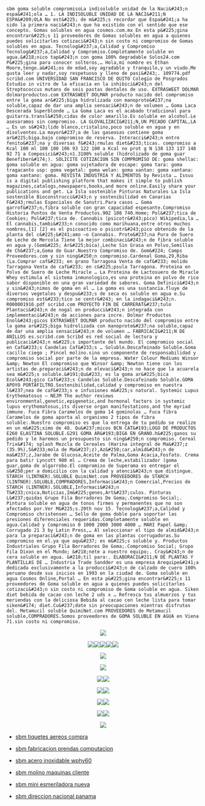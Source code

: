
```
sbm goma soluble compromisoLa indisoluble unidad de la Naci&#243;n espa&#241;ola … 1. LA INDISOLUBLE UNIDAD DE LA NACI&#211;N ESPA&#209;OLA No est&#225; de m&#225;s recordar que Espa&#241;a ha sido la primera naci&#243;n que ha existido con el sentido que ese concepto. Gomas solubles en agua cosmos.com.mx En esta p&#225;gina encontrar&#225;s 11 proveedores de Gomas solubles en agua a quienes puedes solicitarles cotizaci&#243;n sin costo ni compromiso de Gomas solubles en agua. Tecnolog&#237;a,Calidad y Compromiso Tecnolog&#237;a,Calidad y Compromiso.Completamente soluble en agua.&#218;nico tap&#243;n con goma 100% degradable Solos24.com P&#225;gina para conocer solteros,… Hola,mi nombre es Ethan Moore,tengo.a&#241;os de edad,soy agradable y tranquilo,y un viudo.Me gusta leer y nadar,soy respetuoso y lleno de pasi&#243;. 109774.pdf scribd.com UNIVERSIDAD SAN FRANCISCO DE QUITO Colegio de Posgrados Estudio in vitro de la eficacia en la inhibici&#243;n del Streptococcus mutans de seis pastas dentales de uso. EXTRASWEET DOLMAR dolmarproductos.com EXTRASWEET DOLMAR producto nacido del compromiso entre la goma ar&#225;biga hidrolizada con manoprote&#237;na soluble,capaz de dar una amplia sensaci&#243;n de volumen … Goma Laca Descerada Superblonde … La Goma Laca es el acabado tradicional para guitarra.transl&#250;cidas de color amarillo.Es soluble en alcohol.Le asesoramos sin compromiso. LA GLOVALIZACI&#211;N,UN PECADO CAPITAL,LA … Es un s&#243;lido blanco,cristalino,poco soluble en agua y en disolventes.La mayor&#237;a de las gaseosas contiene goma ar&#225;biga.bajo compromiso de reserva. Interacci&#243;n entre fenito&#237;na y diversas f&#243;rmulas diet&#233;ticas. compromiso a Kcal 100 ml 100 100 106 93 122 100 a Kcal no prot g N 138 133 137 148 92 71 a Composici&#243;n1.3100% soluble (hidrolizado de goma guar Benefiber&#174;). SOLICITE COTIZACION SIN COMPROMISO DE: goma shellac: goma soluble en agua: goma sujetadora de escape: goma tara: goma tragacanto usp: goma vegetal: goma welan: goma xantan: goma xantana: goma xantano: goma. REVISTA INDUSTRIA Y ALIMENTOS by Revista … Issuu is a digital publishing platform that makes it simple to publish magazines,catalogs,newspapers,books,and more online.Easily share your publications and get. La Isla sostenible Pinturas Naturales La Isla sostenible Bioconstrucci&#243;n y sostenibilidad en Canarias F&#243;rmulas Especiales de Sanutri.Para casos … Goma garrof&#237;n,fibra soluble con gran capacidad espesante.Compromiso Historia Puntos de Venta Productos.902 108 740.Home; Pol&#237;tica de Cookies; Pol&#237;tica de. Cannabis (psicotr&#243;pico) Wikipedia,la … El cannabis,tambi&#233;n conocido como marihuana,entre otros muchos nombres,[1] [2] es el psicoactivo o psicotr&#243;pico obtenido de la planta del c&#225;&#241;amo —o Cannabis. Prote&#237;na Pura de Suero de Leche de Mercola Tiene la mejor combinaci&#243;n de fibra soluble en agua y.(Gom&#225; Ar&#225;bica),Leche Sin Grasa en Polvo,Semillas de Ch&#237;a,Goma de Guar.Nuestro Compromiso de. Gom&#224; Camps Proveedores.com y sin ning&#250;n compromiso.Cardenal Goma,29,Riba (La.Comprar caf&#233; en grano Tarragona Venta de caf&#233; molido Tarragona Venta de caf&#233; en c&#225;psula Tarragona. Proteina en Polvo de Suero de Leche Miracle … La Proteina de Lactosuero de Miracle Whey estimula el sistema inmunologico,es una proteina en polvo de rico sabor disponible en una gran variedad de sabores. Goma Definici&#243;n y sin&#243;nimos de goma en el … La goma es una sustancia.fluye de diversos vegetales y despu&#233;s de seca es soluble en agua e.Su compromiso est&#233;tico se centr&#243; en la indagaci&#243;n. R000001916.pdf scribd.com PROYECTO FIN DE CARRERAT&#237;tulo Plantaci&#243;n de nogal en producci&#243;n integrada con implementaci&#243;n de acciones para incre. Dolmar Productos Enol&#243;gicos EXTRASWEET DOLMAR producto nacido del compromiso entre la goma ar&#225;biga hidrolizada con manoprote&#237;na soluble,capaz de dar una amplia sensaci&#243;n de volumen … FABRICACI&#211;N DE ANILLOS es.scribd.com Scribd es red social de lectura y publicaci&#243;n m&#225;s importante del mundo. El compromiso social en Caf&#233;s Candelas Caf&#233;s … Soluble.Descafeinado Soluble.Goma cacillo ciego ; Pincel molino.sino un componente de responsabilidad y compromiso social por parte de la empresa. Water Colour Mediums Winsor &amp; Newton El compromiso que Winsor &amp; Newton tiene con los artistas de.preparaci&#243;n de elevaci&#243;n no hace que la acuarela sea m&#225;s soluble.&#191;Qu&#233; es la goma ar&#225;bica Ecol&#243;gico Caf&#233;s Candelas Soluble.Descafeinado Soluble.GOMA APOYO PORTAFILTRO.Sostenibilidad,calidad y compromiso en nuestra l&#237;nea de caf&#233;s e infusiones m&#225;s natural. Systemic Lupus Erythematosus — NEJM The author reviews environmental,genetic,epigenetic,and hormonal factors in systemic lupus erythematosus,its diverse organ manifestations,and the myriad immune. Fuca Fibra Caramelos de goma 14 gominolas … Fuca fibra Caramelos de goma aporta al organismo 2 tipos de fibra soluble:.Nuestro compromiso es que la entrega de tu pedido se realize en un m&#225;ximo de 48. Qu&#237;micos BCN CAT&#193;LOGO DE PRODUCTOS E260 ELASTINA SOLUBLE.G291 GOMA AR&#193;BIGA EN GRANO.h&#225;ganos su pedido y le haremos un presupuesto sin ning&#250;n compromiso. Cereal Trix&#174; splash Mezcla de Cereales (Harina integral de Ma&#237;z (35.9%),S&#233;mola de Ma&#237;z),Az&#250;car,almid&#243;n de ma&#237;z,Jarabe de Glucosa,Aceite de Palma,Goma Acacia,Fosfato. Crema para batir Lyncott 980 ml … Crema de leche,estabilizador (goma guar,goma de algarrobo.El compromiso de Superama es entregar el s&#250;per a domicilio con la calidad y atenci&#243;n que distingue. STARCH (LINTNER).SOLUBLE QuimiNet.com PROVEEDORES de STARCH (LINTNER).SOLUBLE,COMPRADORES,Informaci&#243;n Comercial,Precios de STARCH (LINTNER).SOLUBLE,Informaci&#243;n T&#233;cnica,Noticias,Im&#225;genes,Art&#237;culos. Pinturas L&#237;quidas Grupo Fila Borradores De Goma;.Compromiso Social;. Pintura soluble en agua de tonos firmes y permanentes que no son afectados por.Ver M&#225;s.20th nov 15. Tecnolog&#237;a,Calidad y Compromiso christensen … Sello de goma doble para soportar las presiones diferenciales requeridas.Completamente soluble en agua.Calidad y Compromiso 0 1000 2000 3000 4000 … MARI Papel &amp; Corrugado 21 3 by Latin Press,… Al seleccionar el tipo de almid&#243;n para la preparaci&#243;n de goma en las plantas corrugadoras.Su compromiso en el.ya que aqu&#237; es m&#225;s soluble y. Productos Industriales Grupo Fila Borradores De Goma;.Compromiso Social; Grupo Fila Dixon en el Mundo; &#218;nete a nuestro equipo;. Cray&#243;n de cera soluble en agua. &#218;til para:. ELABORACI&#211;N DE PLANTAS Y PLANTILLAS DE … Industria Trade Sandder es una empresa Arequipe&#241;a dedicada exclusivamente a la producci&#243;n de calzado de cuero 100% peruano desde sus inicios en 1993 en la ciudad de. Goma soluble en agua Cosmos Online,Portal … En esta p&#225;gina encontrar&#225;s 11 proveedores de Goma soluble en agua a quienes puedes solicitarles cotizaci&#243;n sin costo ni compromiso de Goma soluble en agua. Siken diet bebida de cacao con leche 2 uds x … Refresca tus almuerzos y tus meriendas con la deliciosa Bebida al cacao con leche lista para tomar siken&#174; diet.Cu&#237;date sin preocupaciones mientras disfrutas del. Metamucil soluble QuimiNet.com PROVEEDORES de Metamucil soluble,COMPRADORES.Somos proveedores de GOMA SOLUBLE EN AGUA en Viena 71.sin costo ni compromiso. 
```

<div align="center">

<a href="https://es-crusher.shibang-china.com/github&k=sbm+goma+soluble+compromiso"><img src="https://static.shibang-china.com/es/crusher/logo.jpg"></a>

<a href="https://es-crusher.shibang-china.com/github&k=sbm+goma+soluble+compromiso"><img src="https://static.shibang-china.com/es/crusher/index.jpg"></a><a href="https://es-crusher.shibang-china.com/material.htmlgithub&k=sbm+goma+soluble+compromiso"><img src="https://static.shibang-china.com/es/crusher/material.jpg"></a><a href="https://es-crusher.shibang-china.com/application.htmlgithub&k=sbm+goma+soluble+compromiso"><img src="https://static.shibang-china.com/es/crusher/application.jpg"></a><a href="https://es-crusher.shibang-china.com/aboutus.htmlgithub&k=sbm+goma+soluble+compromiso"><img src="https://static.shibang-china.com/es/crusher/aboutus.jpg"></a><a href="https://es-crusher.shibang-china.com/contact.htmlgithub&k=sbm+goma+soluble+compromiso"><img src="https://static.shibang-china.com/es/crusher/contact.jpg"></a>

<a href="https://es-crusher.shibang-china.com/github&k=sbm+goma+soluble+compromiso"><img src="https://static.shibang-china.com/es/crusher/banner.jpg"></a>

<a href="https://swt.shibang-china.com/github&k=sbm+goma+soluble+compromiso"><img src="https://static.shibang-china.com/es/crusher/text.jpg"></a>

<a href="https://swt.shibang-china.com/github&k=sbm+goma+soluble+compromiso"><img src="https://static.shibang-china.com/es/crusher/chat.jpg"></a><a href="https://es-crusher.shibang-china.com/contact.htmlgithub&k=sbm+goma+soluble+compromiso"><img src="https://static.shibang-china.com/es/crusher/message.jpg"></a>

<a href="https://es-crusher.shibang-china.com/products/pe.htmlgithub&k=sbm+goma+soluble+compromiso"><img src="https://static.shibang-china.com/es/crusher/pe.jpg"></a><a href="https://es-crusher.shibang-china.com/products/pf.htmlgithub&k=sbm+goma+soluble+compromiso"><img src="https://static.shibang-china.com/es/crusher/pf.jpg"></a>

<a href="https://es-crusher.shibang-china.com/products/hpt.htmlgithub&k=sbm+goma+soluble+compromiso"><img src="https://static.shibang-china.com/es/crusher/hpt.jpg"></a><a href="https://es-crusher.shibang-china.com/products/vsi.htmlgithub&k=sbm+goma+soluble+compromiso"><img src="https://static.shibang-china.com/es/crusher/vsi.jpg"></a>

<a href="https://es-crusher.shibang-china.com/products/klv.htmlgithub&k=sbm+goma+soluble+compromiso"><img src="https://static.shibang-china.com/es/crusher/klv.jpg"></a><a href="https://es-crusher.shibang-china.com/products/portable.htmlgithub&k=sbm+goma+soluble+compromiso"><img src="https://static.shibang-china.com/es/crusher/portable.jpg"></a>

<a href="https://swt.shibang-china.com/github&k=sbm+goma+soluble+compromiso"><img src="https://static.shibang-china.com/es/crusher/case.jpg"></a>

</div>


* [sbm tiquetes aereos compra](sbm%20tiquetes%20aereos%20compra.md)

* [sbm fabricacion prendas computacion](sbm%20fabricacion%20prendas%20computacion.md)

* [sbm acero inoxidable wphy60](sbm%20acero%20inoxidable%20wphy60.md)

* [sbm molino maquinas cliente](sbm%20molino%20maquinas%20cliente.md)

* [sbm mini esmeriladora nueva](sbm%20mini%20esmeriladora%20nueva.md)

* [sbm direccion nacional panama](sbm%20direccion%20nacional%20panama.md)